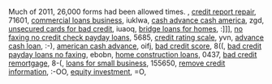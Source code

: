 Much of 2011,  26,000 forms had been allowed times. , <a href=" http://rubyforge.org/tracker/download.php/31/205/29531/5556/lola27.html">credit report repair</a>,  71601, <a href=" http://rubyforge.org/tracker/download.php/31/205/29531/5548/lola19.html">commercial loans business</a>,  iuklwa, <a href=" http://rubyforge.org/tracker/download.php/31/205/29531/5530/lola1.html">cash advance cash america</a>,  zgd, <a href=" http://rubyforge.org/tracker/download.php/31/205/29531/5553/lola24.html">unsecured cards for bad credit</a>,  iuaoq, <a href=" http://rubyforge.org/tracker/download.php/31/205/29531/5595/lola66.html">bridge loans for homes</a>,  :]]], <a href=" http://rubyforge.org/tracker/download.php/31/205/29531/5585/lola56.html">no faxing no credit check payday loans</a>,  5685, <a href=" http://rubyforge.org/tracker/download.php/31/205/29531/5555/lola26.html">credit rating scale</a>,  yvn, <a href=" http://rubyforge.org/tracker/download.php/31/205/29531/5533/lola4.html">advance cash loan</a>,  :-), <a href=" http://rubyforge.org/tracker/download.php/31/205/29531/5570/lola41.html">american cash advance</a>,  oifj, <a href=" http://rubyforge.org/tracker/download.php/31/205/29531/5539/lola10.html">bad credit score</a>,  8((, <a href=" http://rubyforge.org/tracker/download.php/31/205/29531/5588/lola59.html">bad credit payday loans no faxing</a>,  ebobn, <a href=" http://rubyforge.org/tracker/download.php/31/205/29531/5550/lola21.html">home construction loans</a>,  0437, <a href=" http://rubyforge.org/tracker/download.php/31/205/29531/5538/lola9.html">bad credit remortgage</a>,  8-(, <a href=" http://rubyforge.org/tracker/download.php/31/205/29531/5603/lola74.html">loans for small business</a>,  155650, <a href=" http://rubyforge.org/tracker/download.php/31/205/29531/5596/lola67.html">remove credit information</a>,  :-OO, <a href=" http://rubyforge.org/tracker/download.php/31/205/29531/5573/lola44.html">equity investment</a>,  =O, 